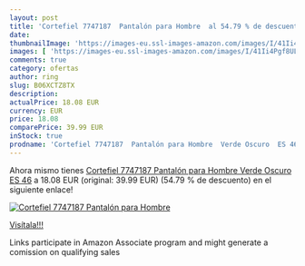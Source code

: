 ```yaml
---
layout: post
title: 'Cortefiel 7747187  Pantalón para Hombre  al 54.79 % de descuento'
date: 
thumbnailImage: 'https://images-eu.ssl-images-amazon.com/images/I/41Ii4Pgf8UL._SL200_.jpg'
images: [ 'https://images-eu.ssl-images-amazon.com/images/I/41Ii4Pgf8UL._SL200_.jpg' ]
comments: true
category: ofertas
author: ring
slug: B06XCTZ8TX
description:
actualPrice: 18.08 EUR
currency: EUR
price: 18.08
comparePrice: 39.99 EUR
inStock: true
prodname: 'Cortefiel 7747187  Pantalón para Hombre  Verde Oscuro  ES 46'
---
```


Ahora mismo tienes [Cortefiel 7747187  Pantalón para Hombre  Verde Oscuro  ES 46](https://www.amazon.es/dp/B06XCTZ8TX/?tag=tolees-21) a 18.08 EUR (original: 39.99 EUR) (54.79 %  de descuento) en el siguiente enlace!

[![Cortefiel 7747187  Pantalón para Hombre ](https://images-eu.ssl-images-amazon.com/images/I/41Ii4Pgf8UL._SL200_.jpg)](https://www.amazon.es/dp/B06XCTZ8TX/?tag=tolees-21)

[Visítala!!!](https://www.amazon.es/dp/B06XCTZ8TX/?tag=tolees-21)

Links participate in Amazon Associate program and might generate a comission on qualifying sales
